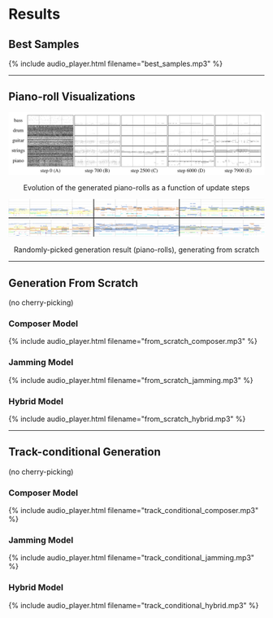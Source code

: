 # Results

## Best Samples

{% include audio_player.html filename="best_samples.mp3" %}

---

## Piano-roll Visualizations

![evolution](figs/evolution.png)
<p class="caption" align="center">Evolution of the generated piano-rolls as a function of update steps</p>

![hybrid](figs/hybrid.png)
<p class="caption" align="center">Randomly-picked generation result (piano-rolls), generating from scratch</p>

---

## Generation From Scratch

(no cherry-picking)

### Composer Model

{% include audio_player.html filename="from_scratch_composer.mp3" %}

### Jamming Model

{% include audio_player.html filename="from_scratch_jamming.mp3" %}

### Hybrid Model

{% include audio_player.html filename="from_scratch_hybrid.mp3" %}

---

## Track-conditional Generation

(no cherry-picking)

### Composer Model

{% include audio_player.html filename="track_conditional_composer.mp3" %}

### Jamming Model

{% include audio_player.html filename="track_conditional_jamming.mp3" %}

### Hybrid Model

{% include audio_player.html filename="track_conditional_hybrid.mp3" %}
